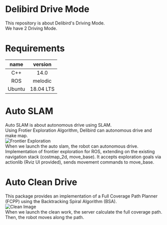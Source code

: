 # Delibird Drive Mode
This repository is about Delibird's Driving Mode.  
We have 2 Driving Mode.

# Requirements
|name|version|
|:---:|:---:|
|C++|14.0|
|ROS|melodic|
|Ubuntu|18.04 LTS|

# Auto SLAM
Auto SLAM is about autonomous drive using SLAM.  
Using Frotier Exploration Algorithm, Delibird can autonomous drive and make map.  
![Frontier Exploration](http://robotfrontier.com/frontier/images/grid-key.gif)    
When we launch the auto slam, the robot can autonomous drive.
Implementation of frontier exploration for ROS, extending on the existing navigation stack (costmap_2d, move_base). It accepts exploration goals via actionlib (Rviz UI provided), sends movement commands to move_base.

# Auto Clean Drive
This package provides an implementation of a Full Coverage Path Planner (FCPP) using the Backtracking Spiral Algorithm (BSA).  
![Clean Image](https://lh3.googleusercontent.com/fife/AAWUweUQ2TLH7vS41YvRyMbMQcowh5hYNXaXD9KfMr6jqFsKHkR7htdCpVdq1Y_33U-K18mC3Ug-LllZUsmUmYYIJ7scIYTwkz-1X-bLZZ_ShbQ3SgW_sC7Mrw3pT46DWsqbbp_MB04lVq0ylPo1_G6v87WNvih1JeKwVhHajYziIPaqimiZ6urBG3fJGw9wl8KNPNzbTd3mDwT16RS6_pTL9YmqzRuwjJ1VIWoH4uM0Ng26wY9WmZRKBZwy1OQmTmvIJZIahRk9SKaut1q0VpF3yGSKx6mUXamoqpERkRCSYspOHIENQRnqw0HLLslTp6XxYDqMfN_1zt_lSgpaY8wHmNRTae1Kmb5FVKsd5jTvBqVwHL8NajbhyL9CzYKmEvlUUU3-243GejINhxQZjSESxl-E6azhupOPmeJy7TdYHV3ol3XODfdhzTSUolkwTscZcNpWd9ESHufmYYGCGq5ZsG6BbcqbtWo9OrukJIzfjMFeBmfV3iEaR50kTI52GsB520dQGEPvDxJEvG53YI2yJ7zfKxKLhvLBmkEQrRwxGzznN53ovSnP7p47Ydb4RLBSoTmpANPSjgwhuYBjQcSMKoMuw16o3yCtJFob06WvVWQ3yeN2iwKQK-tHgYDLSJbShhAdX3KYV4goThIBCAQY--W2qGv4xPk9NetkpB3PggoY9RyeUoNk3g0GSjWfXn44UeaATushkbMA97dX4yMJPh5a7hl4xP2MsA=w1920-h937-ft)  
When we launch the clean work, the server calculate the full coverage path. Then, the robot moves along the path.  
